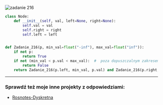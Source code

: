 <picture>
  <source srcset="../../srt/zbior_zadan/216.png" media="(prefers-color-scheme: light)">
  <source srcset="../../srt/zbior_zadan/black_216.png" media="(prefers-color-scheme: dark)">
  <img src="../../srt/zbior_zadan/black_216.png" alt="zadanie 216">
</picture>

```python
class Node:
    def __init__(self, val, left=None, right=None):
        self.val = val
        self.right = right
        self.left = left


def Zadanie_216(p, min_val=float("-inf"), max_val=float("inf")):
    if not p:
        return True
    if not (min_val < p.val < max_val):  #  poza dopuszczalnym zakresem
        return False
    return Zadanie_216(p.left, min_val, p.val) and Zadanie_216(p.right, p.val, max_val)
```

---
### Sprawdź też moje inne projekty z odpowiedziami:
- [Rosnotes-Dyskretna](https://github.com/kamilGie/Rosnotes-Dyskretna)

